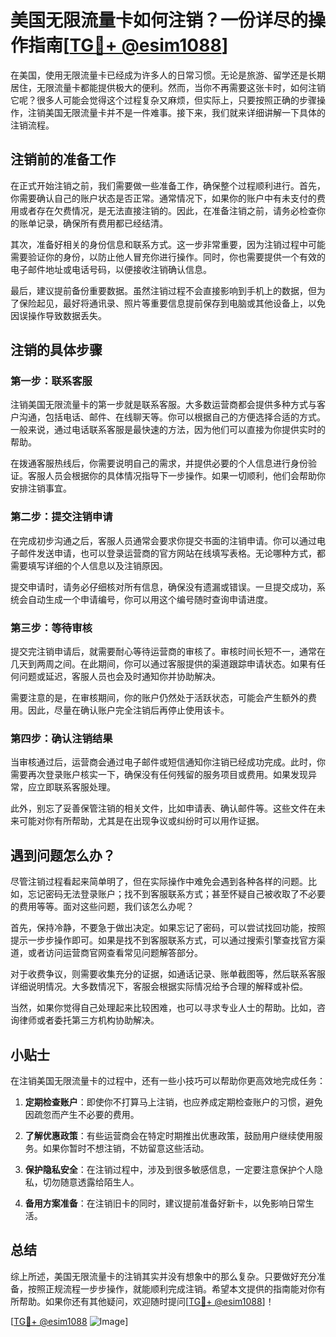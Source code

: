 # 美国无限流量卡如何注销？一份详尽的操作指南[[TG💪+ @esim1088](https://t.me/s/esim1088)]

在美国，使用无限流量卡已经成为许多人的日常习惯。无论是旅游、留学还是长期居住，无限流量卡都能提供极大的便利。然而，当你不再需要这张卡时，如何注销它呢？很多人可能会觉得这个过程复杂又麻烦，但实际上，只要按照正确的步骤操作，注销美国无限流量卡并不是一件难事。接下来，我们就来详细讲解一下具体的注销流程。

## 注销前的准备工作

在正式开始注销之前，我们需要做一些准备工作，确保整个过程顺利进行。首先，你需要确认自己的账户状态是否正常。通常情况下，如果你的账户中有未支付的费用或者存在欠费情况，是无法直接注销的。因此，在准备注销之前，请务必检查你的账单记录，确保所有费用都已经结清。

其次，准备好相关的身份信息和联系方式。这一步非常重要，因为注销过程中可能需要验证你的身份，以防止他人冒充你进行操作。同时，你也需要提供一个有效的电子邮件地址或电话号码，以便接收注销确认信息。

最后，建议提前备份重要数据。虽然注销过程不会直接影响到手机上的数据，但为了保险起见，最好将通讯录、照片等重要信息提前保存到电脑或其他设备上，以免因误操作导致数据丢失。

## 注销的具体步骤

### 第一步：联系客服

注销美国无限流量卡的第一步就是联系客服。大多数运营商都会提供多种方式与客户沟通，包括电话、邮件、在线聊天等。你可以根据自己的方便选择合适的方式。一般来说，通过电话联系客服是最快速的方法，因为他们可以直接为你提供实时的帮助。

在拨通客服热线后，你需要说明自己的需求，并提供必要的个人信息进行身份验证。客服人员会根据你的具体情况指导下一步操作。如果一切顺利，他们会帮助你安排注销事宜。

### 第二步：提交注销申请

在完成初步沟通之后，客服人员通常会要求你提交书面的注销申请。你可以通过电子邮件发送申请，也可以登录运营商的官方网站在线填写表格。无论哪种方式，都需要填写详细的个人信息以及注销原因。

提交申请时，请务必仔细核对所有信息，确保没有遗漏或错误。一旦提交成功，系统会自动生成一个申请编号，你可以用这个编号随时查询申请进度。

### 第三步：等待审核

提交完注销申请后，就需要耐心等待运营商的审核了。审核时间长短不一，通常在几天到两周之间。在此期间，你可以通过客服提供的渠道跟踪申请状态。如果有任何问题或延迟，客服人员也会及时通知你并协助解决。

需要注意的是，在审核期间，你的账户仍然处于活跃状态，可能会产生额外的费用。因此，尽量在确认账户完全注销后再停止使用该卡。

### 第四步：确认注销结果

当审核通过后，运营商会通过电子邮件或短信通知你注销已经成功完成。此时，你需要再次登录账户核实一下，确保没有任何残留的服务项目或费用。如果发现异常，应立即联系客服处理。

此外，别忘了妥善保管注销的相关文件，比如申请表、确认邮件等。这些文件在未来可能对你有所帮助，尤其是在出现争议或纠纷时可以用作证据。

## 遇到问题怎么办？

尽管注销过程看起来简单明了，但在实际操作中难免会遇到各种各样的问题。比如，忘记密码无法登录账户；找不到客服联系方式；甚至怀疑自己被收取了不必要的费用等等。面对这些问题，我们该怎么办呢？

首先，保持冷静，不要急于做出决定。如果忘记了密码，可以尝试找回功能，按照提示一步步操作即可。如果是找不到客服联系方式，可以通过搜索引擎查找官方渠道，或者访问运营商官网查看常见问题解答部分。

对于收费争议，则需要收集充分的证据，如通话记录、账单截图等，然后联系客服详细说明情况。大多数情况下，客服会根据实际情况给予合理的解释或补偿。

当然，如果你觉得自己处理起来比较困难，也可以寻求专业人士的帮助。比如，咨询律师或者委托第三方机构协助解决。

## 小贴士

在注销美国无限流量卡的过程中，还有一些小技巧可以帮助你更高效地完成任务：

1. **定期检查账户**：即使你不打算马上注销，也应养成定期检查账户的习惯，避免因疏忽而产生不必要的费用。
   
2. **了解优惠政策**：有些运营商会在特定时期推出优惠政策，鼓励用户继续使用服务。如果你暂时不想注销，不妨留意这些活动。

3. **保护隐私安全**：在注销过程中，涉及到很多敏感信息，一定要注意保护个人隐私，切勿随意透露给陌生人。

4. **备用方案准备**：在注销旧卡的同时，建议提前准备好新卡，以免影响日常生活。

## 总结

综上所述，美国无限流量卡的注销其实并没有想象中的那么复杂。只要做好充分准备，按照正规流程一步步操作，就能顺利完成注销。希望本文提供的指南能对你有所帮助。如果你还有其他疑问，欢迎随时提问[[TG💪+ @esim1088](https://t.me/s/esim1088)]！

[[TG💪+ @esim1088](https://t.me/s/esim1088) ![Image](https://i.postimg.cc/4NQfJmqS/Snipaste-2025-05-13-00-14-12.png)]